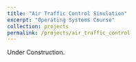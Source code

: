 ```yaml
---
title: "Air Traffic Control Simulation"
excerpt: "Operating Systems Course"
collection: projects
permalink: /projects/air_traffic_control
---
```


Under Construction.
